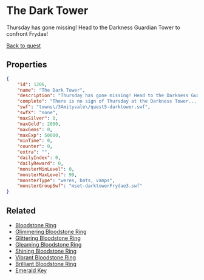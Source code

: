 # The Dark Tower

Thursday has gone missing! Head to the Darkness Guardian Tower to confront Frydae!

[Back to quest](../quests.md)

## Properties

```json
{
    "id": 1206,
    "name": "The Dark Tower",
    "description": "Thursday has gone missing! Head to the Darkness Guardian Tower to confront Frydae!",
    "complete": "There is no sign of Thursday at the Darkness Tower... where could she have gone?",
    "swf": "towns\/3Amityvale\/quest5-darktower.swf",
    "swfX": "none",
    "maxSilver": 0,
    "maxGold": 2000,
    "maxGems": 0,
    "maxExp": 50000,
    "minTime": 0,
    "counter": 0,
    "extra": "",
    "dailyIndex": 0,
    "dailyReward": 0,
    "monsterMinLevel": 0,
    "monsterMaxLevel": 99,
    "monsterType": "weres, bats, vamps",
    "monsterGroupSwf": "mset-darktowerFrydae3.swf"
}
```

## Related

- [Bloodstone Ring](../items/12962-bloodstone-ring.md)
- [Glimmering Bloodstone Ring](../items/12963-glimmering-bloodstone-ring.md)
- [Glittering Bloodstone Ring](../items/12964-glittering-bloodstone-ring.md)
- [Gleaming Bloodstone Ring](../items/12965-gleaming-bloodstone-ring.md)
- [Shining Bloodstone Ring](../items/12966-shining-bloodstone-ring.md)
- [Vibrant Bloodstone Ring](../items/12967-vibrant-bloodstone-ring.md)
- [Brilliant Bloodstone Ring](../items/12968-brilliant-bloodstone-ring.md)
- [Emerald Key](../items/15628-emerald-key.md)

